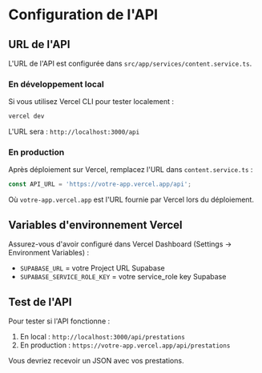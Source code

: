 # Configuration de l'API

## URL de l'API

L'URL de l'API est configurée dans `src/app/services/content.service.ts`.

### En développement local

Si vous utilisez Vercel CLI pour tester localement :
```bash
vercel dev
```
L'URL sera : `http://localhost:3000/api`

### En production

Après déploiement sur Vercel, remplacez l'URL dans `content.service.ts` :

```typescript
const API_URL = 'https://votre-app.vercel.app/api';
```

Où `votre-app.vercel.app` est l'URL fournie par Vercel lors du déploiement.

## Variables d'environnement Vercel

Assurez-vous d'avoir configuré dans Vercel Dashboard (Settings → Environment Variables) :
- `SUPABASE_URL` = votre Project URL Supabase
- `SUPABASE_SERVICE_ROLE_KEY` = votre service_role key Supabase

## Test de l'API

Pour tester si l'API fonctionne :

1. En local : `http://localhost:3000/api/prestations`
2. En production : `https://votre-app.vercel.app/api/prestations`

Vous devriez recevoir un JSON avec vos prestations.

